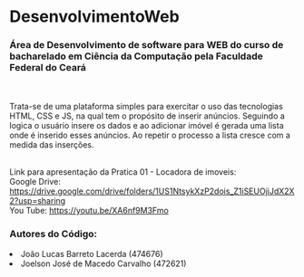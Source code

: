 # DesenvolvimentoWeb
### Área de Desenvolvimento de software para WEB do curso de bacharelado em Ciência da Computação pela Faculdade Federal do Ceará
<br>

<br>
Trata-se de uma plataforma simples para exercitar o uso das tecnologias HTML, CSS e JS, na qual tem o propósito de inserir anúncios. Seguindo a logica o usuário insere os dados e ao adicionar imóvel é gerada uma lista onde é inserido esses anúncios. Ao repetir o processo a lista cresce com a medida das inserções.
<br>
<br>


Link para apresentação da Pratica 01 - Locadora de imoveis:
<br>
Google Drive:
https://drive.google.com/drive/folders/1US1NtsykXzP2dois_Z1iSEUOjiJdX2X2?usp=sharing
<br>
You Tube:
https://youtu.be/XA6nf9M3Fmo

### Autores do Código:

<li>João Lucas Barreto Lacerda (474676)</li>
<li>Joelson José de Macedo Carvalho (472621)</li>


